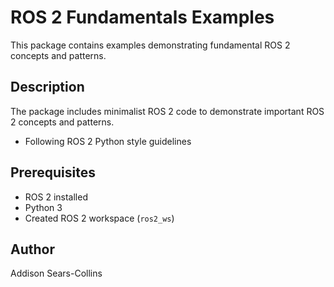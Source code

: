 # ROS 2 Fundamentals Examples
 
This package contains examples demonstrating fundamental ROS 2 concepts and patterns.
 
## Description
 
The package includes minimalist ROS 2 code to demonstrate important ROS 2 concepts and patterns.
- Following ROS 2 Python style guidelines
 
## Prerequisites
 
- ROS 2 installed
- Python 3
- Created ROS 2 workspace (`ros2_ws`)
 
## Author
 
Addison Sears-Collins
